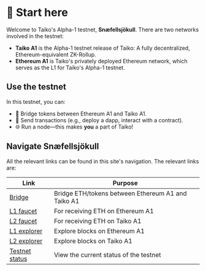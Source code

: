 # 👋 Start here

Welcome to Taiko's Alpha-1 testnet, **Snæfellsjökull**. There are two networks involved in the testnet:

- **Taiko A1** is the Alpha-1 testnet release of Taiko: A fully decentralized, Ethereum-equivalent ZK-Rollup.
- **Ethereum A1** is Taiko's privately deployed Ethereum network, which serves as the L1 for Taiko's Alpha-1 testnet.

## Use the testnet

In this testnet, you can:

- 🌉 Bridge tokens between Ethereum A1 and Taiko A1.
- 🤝 Send transactions (e.g., deploy a dapp, interact with a contract).
- 🌐 Run a node—this makes **you** a part of Taiko!

## Navigate Snæfellsjökull

All the relevant links can be found in this site's navigation. The relevant links are:

| Link                                            | Purpose                                            |
| ----------------------------------------------- | -------------------------------------------------- |
| [Bridge](https://bridge.a1.taiko.xyz/)          | Bridge ETH/tokens between Ethereum A1 and Taiko A1 |
| [L1 faucet](https://l1faucet.a1.taiko.xyz/)     | For receiving ETH on Ethereum A1                   |
| [L2 faucet](https://l2faucet.a1.taiko.xyz/)     | For receiving ETH on Taiko A1                      |
| [L1 explorer](https://l1explorer.a1.taiko.xyz/) | Explore blocks on Ethereum A1                      |
| [L2 explorer](https://l2explorer.a1.taiko.xyz/) | Explore blocks on Taiko A1                         |
| [Testnet status](https://status.a1.taiko.xyz/)  | View the current status of the testnet             |
